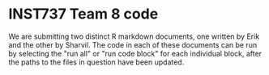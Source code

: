 # INST737 Team 8 code

We are submitting two distinct R markdown documents, one written by Erik and the
other by Sharvil. The code in each of these documents can be run by selecting
the "run all" or "run code block" for each individual block, after the paths to
the files in question have been updated.
